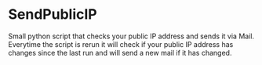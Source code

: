 # SendPublicIP
Small python script that checks your public IP address and sends it via Mail.
Everytime the script is rerun it will check if your public IP address has
changes since the last run and will send a new mail if it has changed.